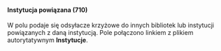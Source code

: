 #### Instytucja powiązana (710)

W polu podaje się odsyłacze krzyżowe do innych bibliotek lub instytucji powiązanych z daną instytucją. Pole połączono linkiem z plikiem autorytatywnym **Instytucje**.
